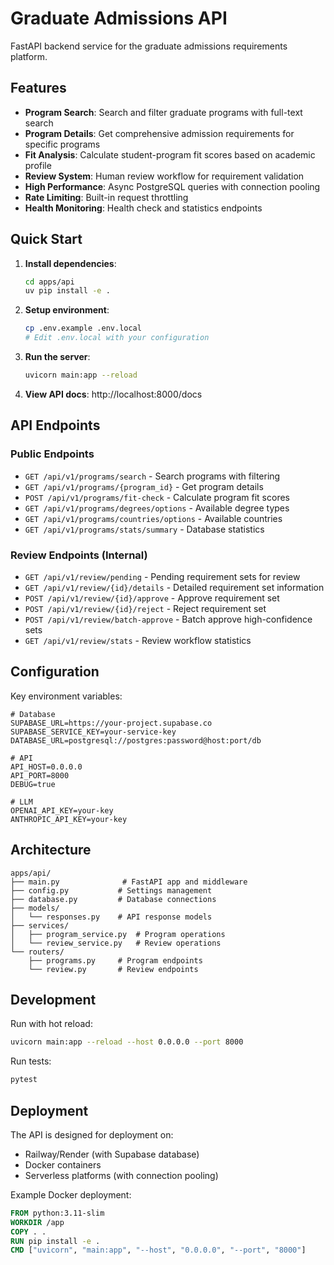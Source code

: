 # Graduate Admissions API

FastAPI backend service for the graduate admissions requirements platform.

## Features

- **Program Search**: Search and filter graduate programs with full-text search
- **Program Details**: Get comprehensive admission requirements for specific programs
- **Fit Analysis**: Calculate student-program fit scores based on academic profile
- **Review System**: Human review workflow for requirement validation
- **High Performance**: Async PostgreSQL queries with connection pooling
- **Rate Limiting**: Built-in request throttling
- **Health Monitoring**: Health check and statistics endpoints

## Quick Start

1. **Install dependencies**:
   ```bash
   cd apps/api
   uv pip install -e .
   ```

2. **Setup environment**:
   ```bash
   cp .env.example .env.local
   # Edit .env.local with your configuration
   ```

3. **Run the server**:
   ```bash
   uvicorn main:app --reload
   ```

4. **View API docs**: http://localhost:8000/docs

## API Endpoints

### Public Endpoints

- `GET /api/v1/programs/search` - Search programs with filtering
- `GET /api/v1/programs/{program_id}` - Get program details
- `POST /api/v1/programs/fit-check` - Calculate program fit scores
- `GET /api/v1/programs/degrees/options` - Available degree types
- `GET /api/v1/programs/countries/options` - Available countries
- `GET /api/v1/programs/stats/summary` - Database statistics

### Review Endpoints (Internal)

- `GET /api/v1/review/pending` - Pending requirement sets for review
- `GET /api/v1/review/{id}/details` - Detailed requirement set information
- `POST /api/v1/review/{id}/approve` - Approve requirement set
- `POST /api/v1/review/{id}/reject` - Reject requirement set
- `POST /api/v1/review/batch-approve` - Batch approve high-confidence sets
- `GET /api/v1/review/stats` - Review workflow statistics

## Configuration

Key environment variables:

```env
# Database
SUPABASE_URL=https://your-project.supabase.co
SUPABASE_SERVICE_KEY=your-service-key
DATABASE_URL=postgresql://postgres:password@host:port/db

# API
API_HOST=0.0.0.0
API_PORT=8000
DEBUG=true

# LLM
OPENAI_API_KEY=your-key
ANTHROPIC_API_KEY=your-key
```

## Architecture

```
apps/api/
├── main.py              # FastAPI app and middleware
├── config.py           # Settings management
├── database.py         # Database connections
├── models/
│   └── responses.py    # API response models
├── services/
│   ├── program_service.py  # Program operations
│   └── review_service.py   # Review operations
└── routers/
    ├── programs.py     # Program endpoints
    └── review.py       # Review endpoints
```

## Development

Run with hot reload:
```bash
uvicorn main:app --reload --host 0.0.0.0 --port 8000
```

Run tests:
```bash
pytest
```

## Deployment

The API is designed for deployment on:
- Railway/Render (with Supabase database)
- Docker containers
- Serverless platforms (with connection pooling)

Example Docker deployment:
```dockerfile
FROM python:3.11-slim
WORKDIR /app
COPY . .
RUN pip install -e .
CMD ["uvicorn", "main:app", "--host", "0.0.0.0", "--port", "8000"]
```